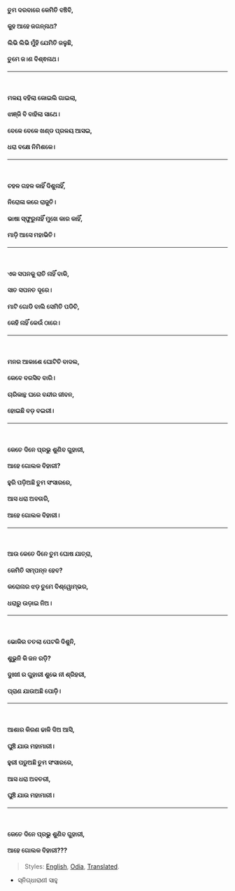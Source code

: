#### ତୁମ ଦରବାରେ କେମିତି ବଞ୍ଚିବି,
#### କୁହ ଆହେ ଜଗନ୍ନାଥ?
#### ଲିଭି ଲିଭି ମୁଁହି ଯେମିତି ଜଳୁଛି,
#### ତୁମେ ଜ।ଣ ବିଶ୍ଵନାଥ।
***
<br>

#### ମଳୟ ବହିଲା କୋଇଲି ଗାଇଲା,
#### ଝାଞ୍ଜି ବି ବାହିଲା ସାଥେ।
#### ବେଳେ ବେଳେ ଖଣ୍ଡ ପ୍ରଳୟ ଆସଇ,
#### ଧରା ବକ୍ଷେ ନିମିଶକେ।
***
<br>

#### ଚହଳ ଗହଳ କାହିଁ ଦିଶୁନାହିଁ,
#### ନିରୋଳା କରେ ରାଜୁତି।
#### ଭାଷା ସ୍ଫୁରୁନାହିଁ ମୁଖେ କାର କାହିଁ,
#### ମାଡ଼ି ଆସେ ମହାଭିତି।
***
<br>

#### ଏକ ସପନକୁ ରାତି ନାହିଁ ବାକି,
#### ସାତ ସପନତ ଦୂରେ।
#### ମାଟି ଗୋଡି ବାଲି ସେମିତି ପଡିଚି,
#### କେହି ନାହିଁ କେଉଁ ଠାରେ।
***
<br>

#### ମନର ଆକାଶେ ଘୋଟିଚି ବାଦଲ,
#### କେବେ ବରସିବ ବାରି।
#### ଚାରିକାନ୍ଥ ଘରେ ବନ୍ଦୀର ଜୀବନ,
#### ହୋଇଛି ବଡ଼ ବଇରୀ।
***
<br>

#### କେତେ ଦିନେ ପ୍ରଭୁ ଶୁଣିବ ଗୁହାରୀ,
#### ଆହେ ଗୋଲକ ବିହାରୀ?
#### ହୁରି ପଡ଼ିଅଛି ତୁମ ସଂସାରରେ,
#### ଆସ ଧରା ଅବତାରି,
#### ଆହେ ଗୋଲକ ବିହାରୀ।
***
<br>

#### ଆଉ କେତେ ଦିନେ ତୁମ ଘୋଷ ଯାତ୍ରା,
#### କେମିତି ସମ୍ପନ୍ନ ହେବ?
#### କରୋନାର ଝଡ଼ ତୁମେ ବିଶ୍ୱୋମ୍ଭର,
#### ଧରାରୁ ଉଡ଼ାଇ ନିଅ।
***
<br>

#### ଭୋକିର ତତଲା ପେଟକି ଦିଶୁନି,
#### ଶୁଭୁନି କି ଜନ ରଡ଼ି?
#### ଦୁଃଖୀ ର ଗୁହାରୀ ଶୁଭେ ନୀ ଶ୍ରିହରୀ,
#### ପ୍ରାଣ ଯାଉଅଛି ପୋଡ଼ି।
***
<br>

#### ଆଶାର କିରଣ ଢାଳି ଦିଅ ଆସି,
#### ଘୁଞ୍ଚି ଯାଉ ମହାମାରୀ।
#### ହୁରୀ ପଡୁଅଛି ତୁମ ସଂସାରରେ,
#### ଆସ ଧରା ଅବତରୀ,
#### ଘୁଞ୍ଚି ଯାଉ ମହାମାରୀ।
***
<br>

#### କେତେ ଦିନେ ପ୍ରଭୁ ଶୁଣିବ ଗୁହାରୀ,
#### ଆହେ ଗୋଲକ ବିହାରୀ???

> Styles: [English], [Odia], [Translated].

- ସ୍ନିଗ୍ଧାରାଣୀ ସାହୁ

[English]: README.md
[Odia]: odia.md
[Translated]: translated.md
